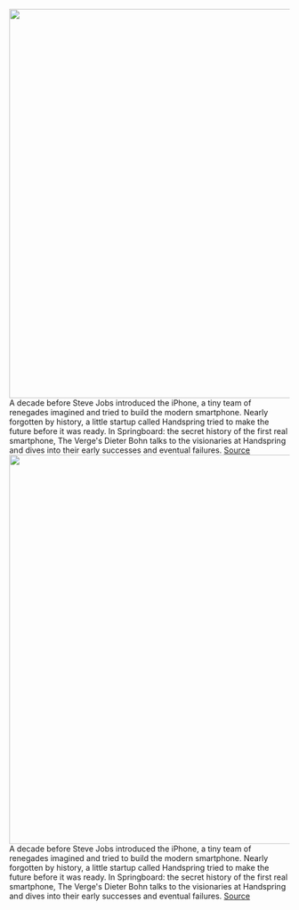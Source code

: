 <img src='https://cdn.vox-cdn.com/uploads/chorus_asset/file/23068103/VRG_OTT_LandingPage_YOUTUBE.jpg' width='700px' /><br/>
A decade before Steve Jobs introduced the iPhone, a tiny team of renegades imagined and tried to build the modern smartphone. Nearly forgotten by history, a little startup called Handspring tried to make the future before it was ready. In Springboard: the secret history of the first real smartphone, The Verge's Dieter Bohn talks to the visionaries at Handspring and dives into their early successes and eventual failures.
<a href='https://www.theverge.com/2021/10/7/22711230/springboard-handspring-documentary-secret-history-first-real-smartphone'> Source <a/><img src='https://cdn.vox-cdn.com/uploads/chorus_asset/file/23068103/VRG_OTT_LandingPage_YOUTUBE.jpg' width='700px' /><br/>
A decade before Steve Jobs introduced the iPhone, a tiny team of renegades imagined and tried to build the modern smartphone. Nearly forgotten by history, a little startup called Handspring tried to make the future before it was ready. In Springboard: the secret history of the first real smartphone, The Verge's Dieter Bohn talks to the visionaries at Handspring and dives into their early successes and eventual failures.
<a href='https://www.theverge.com/2021/10/7/22711230/springboard-handspring-documentary-secret-history-first-real-smartphone'> Source <a/>